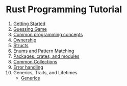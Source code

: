 # Rust Programming Tutorial

1. [Getting Started](hello_world)
2. [Guessing Game](guessing_game)
3. [Common programming concepts](common_concepts)
4. [Ownership](ownership)
5. [Structs](structs)
6. [Enums and Pattern Matching](enums)
7. [Packages, crates, and modules](modules)
8. [Common Collections](collections) 
9. [Error handling](errors)
10. Generics, Traits, and Lifetimes
    * [Generics]()

[//]: # (   * [Traits]&#40;&#41;)

[//]: # (   * [Lifetimes]&#40;&#41;)
